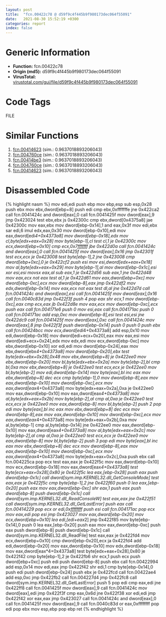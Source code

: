```yaml
---
layout: post
title:  "fcn.00422c78 @ d59f9c4f445b9f980173dec064f55091"
date:   2021-08-30 15:52:19 +0300
categories: report
index: false
---
```


# Generic Information
- **Function:** fcn.00422c78
- **Origin (md5):** d59f9c4f445b9f980173dec064f55091
- **VirusTotal:** [virustotal.com/gui/file/d59f9c4f445b9f980173dec064f55091][virustotal_ref]

# Code Tags
<span class="tag" id="FILE">FILE</span>


# Similar Functions

1. [fcn.00414623][similar_1_ref] (sim.: 0.9637018893206043)
2. [fcn.004760ce][similar_2_ref] (sim.: 0.9637018893206043)
3. [fcn.00414be3][similar_3_ref] (sim.: 0.9637018893206043)
4. [fcn.004760ce][similar_4_ref] (sim.: 0.9637018893206043)
5. [fcn.00414623][similar_5_ref] (sim.: 0.9637018893206043)


# Disassembled Code

{% highlight nasm %}
mov edi,edi
push ebp
mov ebp,esp
sub esp,0x28
push ebx
mov ebx,dword[ebp+8]
push edi
cmp ebx,0xfffffffe
jne 0x422ca2
call fcn.0041424c
and dword[eax],0
call fcn.0041425f
mov dword[eax],9
jmp 0x423024
test ebx,ebx
js 0x42300c
cmp ebx,dword[0x4375a8]
jae 0x42300c
mov eax,ebx
mov dword[ebp-0x14],1
and eax,0x3f
mov edi,ebx
sar edi,6
imul edx,eax,0x30
mov dword[ebp-0x10],edi
mov eax,dword[edi*4+0x4373a8]
mov dword[ebp-0x18],edx
mov cl,byte[edx+eax+0x28]
mov byte[ebp-1],cl
test cl,1
je 0x42300c
mov ecx,dword[ebp+0x10]
cmp ecx,0x7fffffff
jbe 0x422d0a
call fcn.0041424c
and dword[eax],0
call fcn.0041425f
mov dword[eax],0x16
jmp 0x42301f
test ecx,ecx
je 0x423008
test byte[ebp-1],2
jne 0x423008
cmp dword[ebp+0xc],0
je 0x422cf2
push esi
mov esi,dword[edx+eax+0x18]
mov al,byte[edx+eax+0x29]
mov byte[ebp-1],al
mov dword[ebp-0x1c],esi
xor esi,esi
movsx eax,al
sub eax,1
je 0x422d56
sub eax,1
jne 0x422d48
mov eax,ecx
not eax
test al,1
je 0x422d61
mov eax,dword[ebp+0xc]
mov dword[ebp-0xc],ecx
mov dword[ebp-8],eax
jmp 0x422df2
mov edx,dword[ebp-0x14]
mov eax,ecx
not eax
test dl,al
jne 0x422d7d
call fcn.0041424c
and dword[eax],esi
call fcn.0041425f
mov dword[eax],0x16
call fcn.0040c83d
jmp 0x422f3f
push 4
pop eax
shr ecx,1
mov dword[ebp-0xc],eax
cmp ecx,eax
jb 0x422d8e
mov eax,ecx
mov dword[ebp-0xc],ecx
push eax
call fcn.004171e6
push 0
mov esi,eax
call fcn.004171ac
push 0
call fcn.004171ac
add esp,0xc
mov dword[ebp-8],esi
test esi,esi
jne 0x422dc9
call fcn.0041425f
mov dword[eax],0xc
call fcn.0041424c
mov dword[eax],8
jmp 0x422f3f
push dword[ebp-0x14]
push 0
push 0
push ebx
call fcn.00424bcc
mov ecx,dword[edi*4+0x4373a8]
add esp,0x10
mov edi,dword[ebp-0x18]
mov dword[edi+ecx+0x20],eax
mov eax,esi
mov dword[edi+ecx+0x24],edx
mov edx,edi
mov ecx,dword[ebp-0xc]
mov ebx,dword[ebp-0x10]
xor edi,edi
mov dword[ebp-0x24],eax
mov ebx,dword[ebx*4+0x4373a8]
mov dword[ebp-0x20],ebx
test byte[edx+ebx+0x28],0x48
mov ebx,dword[ebp+8]
je 0x422ee0
mov ebx,dword[ebp-0x20]
mov bl,byte[edx+ebx+0x2a]
mov byte[ebp-2],bl
cmp bl,0xa
mov ebx,dword[ebp+8]
je 0x422ee0
test ecx,ecx
je 0x422ee0
mov bl,byte[ebp-2]
mov edi,dword[ebp-0x14]
mov byte[eax],bl
inc eax
mov ebx,dword[ebp+8]
dec ecx
cmp byte[ebp-1],0
mov dword[ebp-8],eax
mov eax,dword[ebp-0x10]
mov dword[ebp-0xc],ecx
mov eax,dword[eax*4+0x4373a8]
mov byte[edx+eax+0x2a],0xa
je 0x422ee0
mov eax,dword[ebp-0x10]
mov eax,dword[eax*4+0x4373a8]
mov al,byte[edx+eax+0x2b]
mov byte[ebp-2],al
cmp al,0xa
je 0x422ee0
test ecx,ecx
je 0x422ee0
mov eax,dword[ebp-8]
mov bl,byte[ebp-2]
push 2
pop edi
mov byte[eax],bl
inc eax
mov ebx,dword[ebp+8]
dec ecx
mov dword[ebp-8],eax
mov eax,dword[ebp-0x10]
mov dword[ebp-0xc],ecx
mov eax,dword[eax*4+0x4373a8]
mov byte[edx+eax+0x2b],0xa
mov al,byte[ebp-1]
cmp al,byte[ebp-0x14]
jne 0x422ee0
mov eax,dword[ebp-0x10]
mov eax,dword[eax*4+0x4373a8]
mov al,byte[edx+eax+0x2c]
mov byte[ebp-2],al
cmp al,0xa
je 0x422ee0
test ecx,ecx
je 0x422ee0
mov eax,dword[ebp-8]
mov bl,byte[ebp-2]
push 3
pop edi
mov byte[eax],bl
inc eax
mov ebx,dword[ebp+8]
dec ecx
mov dword[ebp-8],eax
mov eax,dword[ebp-0x10]
mov dword[ebp-0xc],ecx
mov eax,dword[eax*4+0x4373a8]
mov byte[edx+eax+0x2c],0xa
push ebx
call fcn.004225ca
pop ecx
test eax,eax
je 0x422f5c
mov eax,dword[ebp-0x10]
mov ecx,dword[ebp-0x18]
mov eax,dword[eax*4+0x4373a8]
test byte[ecx+eax+0x28],0x80
je 0x422f5c
lea eax,[ebp-0x28]
push eax
push dword[ebp-0x1c]
call dword[sym.imp.KERNEL32.dll_GetConsoleMode]
test eax,eax
je 0x422f5c
cmp byte[ebp-1],2
jne 0x422f60
push 0
lea eax,[ebp-0x20]
push eax
mov eax,dword[ebp-0xc]
shr eax,1
push eax
push dword[ebp-8]
push dword[ebp-0x1c]
call dword[sym.imp.KERNEL32.dll_ReadConsoleW]
test eax,eax
jne 0x422f51
call dword[sym.imp.KERNEL32.dll_GetLastError]
push eax
call fcn.00414229
pop ecx
or edi,0xffffffff
push esi
call fcn.004171ac
pop ecx
mov eax,edi
pop esi
jmp 0x423027
mov eax,dword[ebp-0x20]
mov ecx,dword[ebp+0x10]
lea edi,[edi+eax*2]
jmp 0x422f85
mov byte[ebp-0x14],0
push 0
lea eax,[ebp-0x20]
push eax
mov eax,dword[ebp-0xc]
push eax
push dword[ebp-8]
push dword[ebp-0x1c]
call dword[sym.imp.KERNEL32.dll_ReadFile]
test eax,eax
je 0x422fd4
mov ecx,dword[ebp+0x10]
cmp dword[ebp-0x20],ecx
ja 0x422fd4
add edi,dword[ebp-0x20]
mov eax,dword[ebp-0x10]
mov edx,dword[ebp-0x18]
mov eax,dword[eax*4+0x4373a8]
test byte[edx+eax+0x28],0x80
je 0x422f42
cmp byte[ebp-1],2
je 0x422fb6
shr ecx,1
push ecx
push dword[ebp+0xc]
push edi
push dword[ebp-8]
push ebx
call fcn.00422994
add esp,0x14
mov edi,eax
jmp 0x422f42
shr edi,1
cmp byte[ebp-0x14],0
push edi
push dword[ebp-0x24]
push ebx
je 0x422fcd
call fcn.00422ae4
add esp,0xc
jmp 0x422fb2
call fcn.004227d4
jmp 0x422fc8
call dword[sym.imp.KERNEL32.dll_GetLastError]
push 5
pop edi
cmp eax,edi
jne 0x422ff8
call fcn.0041425f
mov dword[eax],9
call fcn.0041424c
mov dword[eax],edi
jmp 0x422f3f
cmp eax,0x6d
jne 0x422f38
xor edi,edi
jmp 0x422f42
xor eax,eax
jmp 0x423027
call fcn.0041424c
and dword[eax],0
call fcn.0041425f
mov dword[eax],9
call fcn.0040c83d
or eax,0xffffffff
pop edi
pop ebx
mov esp,ebp
pop ebp
ret
{% endhighlight %}


[similar_1_ref]: /report/fcn.00414623@1bf3bcaca0e582026c935549bb7d8a33
[similar_2_ref]: /report/fcn.004760ce@c3e75e66a9297b866fc9ca207295f578
[similar_3_ref]: /report/fcn.00414be3@c580a609eb25f8d013062497944743a2
[similar_4_ref]: /report/fcn.004760ce@f47bfed80cd39ec1aff63db618c8814f
[similar_5_ref]: /report/fcn.00414623@085153c885606aff7ed776c037a16a81
[virustotal_ref]: https://www.virustotal.com/gui/file/d59f9c4f445b9f980173dec064f55091